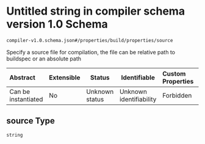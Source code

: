 # Untitled string in compiler schema version 1.0 Schema

```txt
compiler-v1.0.schema.json#/properties/build/properties/source
```

Specify a source file for compilation, the file can be relative path to buildspec or an absolute path


| Abstract            | Extensible | Status         | Identifiable            | Custom Properties | Additional Properties | Access Restrictions | Defined In                                                                             |
| :------------------ | ---------- | -------------- | ----------------------- | :---------------- | --------------------- | ------------------- | -------------------------------------------------------------------------------------- |
| Can be instantiated | No         | Unknown status | Unknown identifiability | Forbidden         | Allowed               | none                | [compiler-v1.0.schema.json\*](../out/compiler-v1.0.schema.json "open original schema") |

## source Type

`string`
